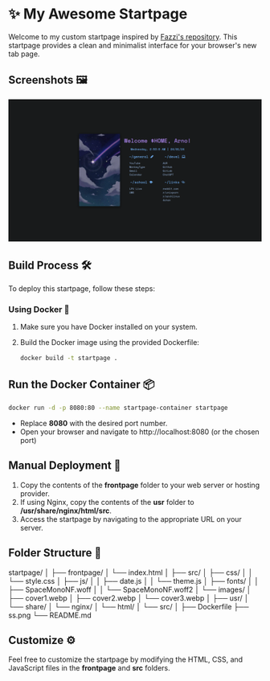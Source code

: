 


# ✨ My Awesome Startpage

Welcome to my custom startpage inspired by [Fazzi's repository](https://gitlab.com/fazzi/startpage). This startpage provides a clean and minimalist interface for your browser's new tab page.

## Screenshots 🖼️

![Startpage Screenshot](./ss.png)


## Build Process 🛠️

To deploy this startpage, follow these steps:

### Using Docker 🐋

1. Make sure you have Docker installed on your system.

2. Build the Docker image using the provided Dockerfile:

   ```bash
   docker build -t startpage .
   ```

## Run the Docker Container 📦

```bash
docker run -d -p 8080:80 --name startpage-container startpage
```

- Replace **8080** with the desired port number.
- Open your browser and navigate to http://localhost:8080 (or the chosen port)

## Manual Deployment 🔧

1. Copy the contents of the **frontpage** folder to your web server or hosting provider.
2. If using Nginx, copy the contents of the **usr** folder to **/usr/share/nginx/html/src**.
3. Access the startpage by navigating to the appropriate URL on your server.

## Folder Structure 📁

startpage/
│
├── frontpage/
│   └── index.html
│
├── src/
│   ├── css/
│   │   └── style.css
│   ├── js/
│   │   ├── date.js
│   │   └── theme.js
│   ├── fonts/
│   │   ├── SpaceMonoNF.woff
│   │   └── SpaceMonoNF.woff2
│   └── images/
│       ├── cover1.webp
│       ├── cover2.webp
│       └── cover3.webp
│
├── usr/
│   └── share/
│       └── nginx/
│           └── html/
│               └── src/
│
├── Dockerfile
├── ss.png
└── README.md

## Customize ⚙️

Feel free to customize the startpage by modifying the HTML, CSS, and JavaScript files in the **frontpage** and **src** folders.
